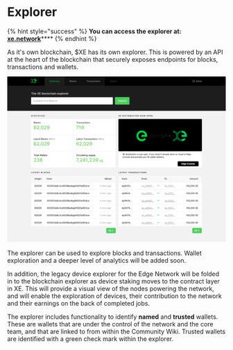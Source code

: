 # Explorer

{% hint style="success" %}
**You can access the explorer at:** [**xe.network**](https://xe.network)****
{% endhint %}

As it's own blockchain, $XE has its own explorer. This is powered by an API at the heart of the blockchain that securely exposes endpoints for blocks, transactions and wallets.

![](../.gitbook/assets/summary.png)

The explorer can be used to explore blocks and transactions. Wallet exploration and a deeper level of analytics will be added soon.

In addition, the legacy device explorer for the Edge Network will be folded in to the blockchain explorer as device staking moves to the contract layer in XE. This will provide a visual view of the nodes powering the network, and will enable the exploration of devices, their contribution to the network and their earnings on the back of completed jobs.

The explorer includes functionality to identify **named** and **trusted** wallets. These are wallets that are under the control of the network and the core team, and that are linked to from within the Community Wiki. Trusted wallets are identified with a green check mark within the explorer.

